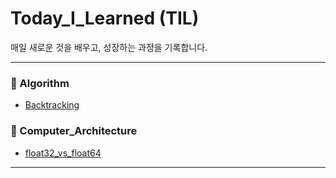 # Today_I_Learned (TIL)

매일 새로운 것을 배우고, 성장하는 과정을 기록합니다.

---
### 📂 Algorithm
- [Backtracking](Algorithm/Backtracking.md)

### 📂 Computer_Architecture
- [float32_vs_float64](Computer_Architecture/float32_vs_float64.md)

---
